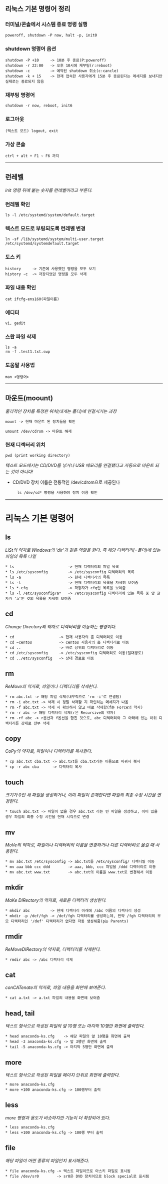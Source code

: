 ## 리눅스 기본 명령어 정리

### 터미널/콘솔에서 시스템 종료 명령 실행
    poweroff, shutdown -P now, halt -p, init0

### shutdown 명령어 옵션
    shutdown -P +10     -> 10분 후 종료(P:poweroff)
    shutdown -r 22:00   -> 오후 10시에 재부팅(r:reboot)
    shutdown -c         -> 예약된 shutdown 취소(c:cancle)
    shutdown -k + 15    -> 현재 접속한 사용자에게 15분 후 종료된다는 메세지를 보내지만 실제로는 종료되지 않음

### 재부팅 명령어
    shutdown -r now, reboot, init6

### 로그아웃
    (텍스트 모드) logout, exit

### 가상 콘솔
    ctrl + alt + F1 ~ F6 까지

---

## 런레벨

_init 명령 뒤에 붙는 숫자를 런레벨이라고 부른다._

### 런레벨 확인
    ls -l /etc/systemd/system/default.target

### 텍스트 모드로 부팅되도록 런레벨 변경
    ln -sf /lib/systemd/system/multi-user.target /etc/systemd/systemdefault.target

### 도스 키
    history     -> 기존에 사용했던 명령을 모두 보기
    history -c  -> 저장되었던 명령을 모두 삭제

### 파일 내용 확인
    cat ifcfg-ens160(파일이름)

### 에디터
    vi, gedit

### 스왑 파일 삭제
    ls -a
    rm -f .test1.txt.swp

### 도움말 사용법
    man <명령어>

---

## 마운트(moount)

_물리적인 장치를 특정한 위치(대개는 폴더)에 연결시키는 과정_

    mount -> 현재 마운트 된 장치들을 확인

    umount /dev/cdrom -> 마운트 해제

### 현재 디렉터리 위치
    pwd (print working directory)

_텍스트 모드에서는 CD/DVD를 넣거나 USB 메모리를 연결했다고 자동으로 마운트 되는 것이 아니다!_

* CD/DVD 장치 이름은 전통적인 /dev/cdrom으로 제공된다 
        
        ls /dev/sd* 명령을 사용하여 장치 이름 확인

---

# 리눅스 기본 명령어

## ls

_LiSt의 약자로 Windows의 'dir'과 같은 역할을 한다. 즉 해당 디렉터리(=폴더)에 있는 파일의 목록 나열_

    * ls                        -> 현재 디렉터리의 파일 목록
    * ls /etc/sysconfig         -> /etc/sysconfig 디렉터리의 목록
    * ls -a                     -> 현재 디렉터리의 목록
    * ls -l                     -> 현재 디렉터리의 목록을 자세히 보여줌
    * ls *.cfg                  -> 확장자가 cfg인 목록을 보여줌
    * ls -l /etc/sysconfig/a*   -> /etc/sysconfig 디렉터리에 있는 목록 중 앞 글자가 'a'인 것의 목록을 자세히 보여줌

## cd

_Change Directory의 약자로 디렉터리를 이동하는 명령이다._

    * cd                    -> 현재 사용자의 홈 디렉터리로 이동
    * cd ~centos            -> centos 사용자의 홈 디렉터리로 이동
    * cd ..                 -> 바로 상위의 디렉터리로 이동
    * cd /etc/sysconfig     -> /etc/sysconfig 디렉터리로 이동(절대경로)
    * cd ../etc/sysconfig   -> 상대 경로로 이동


## rm

_ReMove의 약자로, 파일이나 디렉터리를 삭제한다._

    * rm abc.txt -> 해당 파일 삭제(내부적으로 'rm -i'로 연결됨)
    * rm -i abc.txt -> 삭제 시 정말 삭제할 지 확인하는 메세지가 나옴
    * rm -f abc.txt -> 삭제 시 확인하지 않고 바로 삭제함(f는 Force의 약자)
    * rm -r abc -> 해당 디렉터리 삭제(r은 Recursive의 약자)
    * rm -rf abc -> r옵션과 f옵션을 합친 것으로, abc 디렉터리와 그 아래에 있는 하위 디렉터리를 강제로 전부 삭제

## copy

_CoPy의 약자로, 파일이나 디렉터리를 복사한다._

    * cp abc.txt cba.txt -> abc.txt를 cba.txt라는 이름으로 바꿔서 복사
    * cp -r abc cba      -> 디렉터리 복사

## touch

_크기가 0인 새 파일을 생성하거나, 이미 파일이 존재한다면 파일의 최종 수정 시간을 변경한다._

    * touch abc.txt -> 파일이 없을 경우 abc.txt 라는 빈 파일을 생성하고, 이미 있을 경우 파일의 최종 수정 시간을 현재 시각으로 변경

## mv

_MoVe의 약자로, 파일이나 디렉터리의 이름을 변경하거나 다른 디렉터리로 옮길 때 사용한다._

    * mv abc.txt /etc/sysconfig -> abc.txt를 /etx/sysconfig/ 디렉터릴 이동
    * mv aaa bbb ccc ddd        -> aaa, bbb, ccc 파일을 /ddd 디렉터리로 이동
    * mv abc.txt www.txt        -> abc.txt의 이름을 www.txt로 변경해서 이동

## mkdir

_MaKe DIRectory의 약자로, 새로운 디렉터리 생성한다._

    * mkdir abc         -> 현재 디렉터리 아래에 /abc 이름의 디렉터리 생성
    * mkdir -p /def/fgh -> /def/fgh 디렉터리를 생성하는데, 만약 /fgh 디렉터리의 부모 디렉터리인 '/def' 디렉터리가 없다면 자동 생성해줌(p는 Parents)

## rmdir

_ReMoveDIRectory의 약자로, 디렉터리를 삭제한다._

    * rmdir abc -> /abc 디렉터리 삭제

## cat

_conCATenate의 약자로, 파일 내용을 화면에 보여준다._

    * cat a.txt -> a.txt 파일의 내용을 화면에 보여줌

## head, tail

_텍스트 형식으로 작성된 파일의 앞 10행 또는 마지막 10행만 화면에 출력한다._

    * head anaconda-ks.cfg    -> 해당 파일의 앞 10행을 화면에 출력
    * head -3 anaconda-ks.cfg -> 앞 3행만 화면에 출력
    * tail -5 anaconda-ks.cfg -> 마지막 5행만 화면에 출력

## more

_텍스트 형식으로 작성된 파일을 페이지 단위로 화면에 출력한다._

    * more anaconda-ks.cfg 
    * more +100 anaconda-ks.cfg -> 100행부터 출력

## less

_more 명령과 용도가 비슷하지만 기능이 더 확장되어 있다._

    * less anaconda-ks.cfg
    * less +100 anaconda-ks.cfg -> 100행 부터 출력

## file

_해당 파일이 어떤 종류의 파일인지 표시해준다._
    
    * file anaconda-ks.cfg -> 텍스트 파일이므로 아스키 파일로 표시됨
    * file /dev/sr0        -> sr0은 DVD 장치이므로 block special로 표시됨

